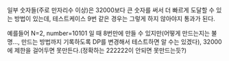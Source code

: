 일부 숫자들(주로 만자리수 이상)은 32000보다 큰 숫자를 써서 더 빠르게 도달할 수 있는 방법이 있는데, 테스트케이스 9번 같은 경우는 그렇게 하지 않아야지 통과가 된다.

예를들어 N=2, number=10101 일 때 8번만에 만들 수 있지만(어떻게 만드는지는 불명..., 만드는 방법까지 기록하도록 DP를 변경해서 테스트하면 알 수는 있겠다), 32000에 제한을 걸어두면 못만든다.(정확하는 222222이 안되면 못만드는듯?)

